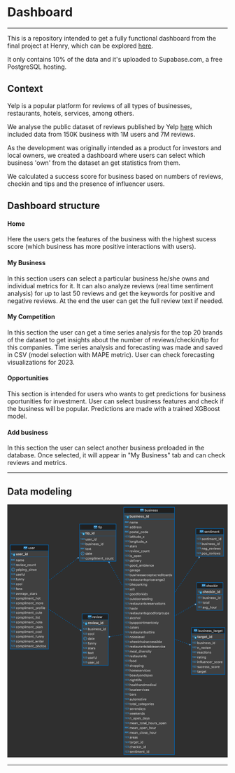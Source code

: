# **Dashboard**

- - -

This is a repository intended to get a fully functional dashboard from the final project at Henry, which can be explored [here](https://github.com/HenryLABFinalGrupo02/trabajofinal).

It only contains 10% of the data and it's uploaded to Supabase.com, a free PostgreSQL hosting. 

## **Context**

Yelp is a popular platform for reviews of all types of businesses, restaurants, hotels, services, among others.

We analyse the public dataset of reviews published by Yelp [here](https://www.yelp.com/dataset/documentation/main) which included data from 150K business with 1M users and 7M reviews. 

As the development was originally intended as a product for investors and local owners, we created a dashboard where users can select which business 'own' from the dataset an get statistics from them. 

We calculated a success score for business based on numbers of reviews, checkin and tips and the presence of influencer users. 

## **Dashboard structure**

#### Home
Here the users gets the features of the business with the highest sucess score (which business has more positive interactions with users). 

#### My Business
In this section users can select a particular business he/she owns and individual metrics for it. 
It can also analyze reviews (real time sentiment analysis) for up to last 50 reviews and get the keywords for positive and negative reviews. 
At the end the user can get the full review text if needed. 

#### My Competition
In this section the user can get a time series analysis for the top 20 brands of the dataset to get insights about the number of reviews/checkin/tip for this companies. 
Time series analysis and forecasting was made and saved in CSV (model selection with MAPE metric). User can check forecasting visualizations for 2023. 

#### Opportunities 
This section is intended for users who wants to get predictions for business oportunities for investment.
User can select business features and check if the business will be popular. Predictions are made with a trained XGBoost model.

#### Add business
In this section the user can select another business preloaded in the database. Once selected, it will appear in "My Business" tab and can check reviews and metrics. 

- - -
## **Data modeling**

![](/image/modeling.png)

- - -

